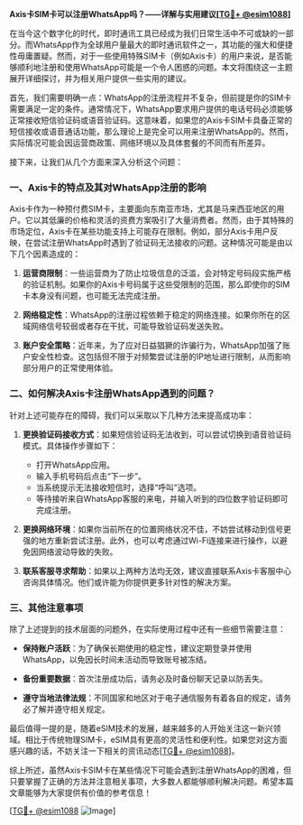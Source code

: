 **Axis卡SIM卡可以注册WhatsApp吗？——详解与实用建议[[TG💪+ @esim1088](https://t.me/s/esim1088)]**

在当今这个数字化的时代，即时通讯工具已经成为我们日常生活中不可或缺的一部分。而WhatsApp作为全球用户量最大的即时通讯软件之一，其功能的强大和便捷性毋庸置疑。然而，对于一些使用特殊SIM卡（例如Axis卡）的用户来说，是否能够顺利地注册和使用WhatsApp可能是一个令人困惑的问题。本文将围绕这一主题展开详细探讨，并为相关用户提供一些实用的建议。

首先，我们需要明确一点：WhatsApp的注册流程并不复杂，但前提是你的SIM卡需要满足一定的条件。通常情况下，WhatsApp要求用户提供的电话号码必须能够正常接收短信验证码或语音验证码。这意味着，如果您的Axis卡SIM卡具备正常的短信接收或语音通话功能，那么理论上是完全可以用来注册WhatsApp的。然而，实际情况可能会因运营商政策、网络环境以及具体套餐的不同而有所差异。

接下来，让我们从几个方面来深入分析这个问题：

### 一、Axis卡的特点及其对WhatsApp注册的影响

Axis卡作为一种预付费SIM卡，主要面向东南亚市场，尤其是马来西亚地区的用户。它以其低廉的价格和灵活的资费方案吸引了大量消费者。然而，由于其特殊的市场定位，Axis卡在某些功能支持上可能存在限制。例如，部分Axis卡用户反映，在尝试注册WhatsApp时遇到了验证码无法接收的问题。这种情况可能是由以下几个因素造成的：

1. **运营商限制**：一些运营商为了防止垃圾信息的泛滥，会对特定号码段实施严格的验证机制。如果你的Axis卡号码属于这些受限制的范围，那么即使你的SIM卡本身没有问题，也可能无法完成注册。
   
2. **网络稳定性**：WhatsApp的注册过程依赖于稳定的网络连接。如果你所在的区域网络信号较弱或者存在干扰，可能导致验证码发送失败。

3. **账户安全策略**：近年来，为了应对日益猖獗的诈骗行为，WhatsApp加强了账户安全性检查。这包括但不限于对频繁尝试注册的IP地址进行限制，从而影响部分用户的正常使用体验。

### 二、如何解决Axis卡注册WhatsApp遇到的问题？

针对上述可能存在的障碍，我们可以采取以下几种方法来提高成功率：

1. **更换验证码接收方式**：如果短信验证码无法收到，可以尝试切换到语音验证码模式。具体操作步骤如下：
   - 打开WhatsApp应用。
   - 输入手机号码后点击“下一步”。
   - 当系统提示无法接收短信时，选择“呼叫”选项。
   - 等待接听来自WhatsApp客服的来电，并输入听到的四位数字验证码即可完成注册。

2. **更换网络环境**：如果你当前所在的位置网络状况不佳，不妨尝试移动到信号更强的地方重新尝试注册。此外，也可以考虑通过Wi-Fi连接来进行操作，以避免因网络波动导致的失败。

3. **联系客服寻求帮助**：如果以上两种方法均无效，建议直接联系Axis卡客服中心咨询具体情况。他们或许能为你提供更多针对性的解决方案。

### 三、其他注意事项

除了上述提到的技术层面的问题外，在实际使用过程中还有一些细节需要注意：

- **保持账户活跃**：为了确保长期使用的稳定性，建议定期登录并使用WhatsApp，以免因长时间未活动而导致账号被冻结。
  
- **备份重要数据**：首次注册成功后，请务必及时备份聊天记录以防丢失。

- **遵守当地法律法规**：不同国家和地区对于电子通信服务有着各自的规定，请务必了解并遵守相关规定。

最后值得一提的是，随着eSIM技术的发展，越来越多的人开始关注这一新兴领域。相比于传统物理SIM卡，eSIM具有更高的灵活性和便利性。如果您对这方面感兴趣的话，不妨关注一下相关的资讯动态[[TG💪+ @esim1088](https://t.me/s/esim1088)]。

综上所述，虽然Axis卡SIM卡在某些情况下可能会遇到注册WhatsApp的困难，但只要掌握了正确的方法并注意相关事项，大多数人都能够顺利解决问题。希望本篇文章能够为大家提供有价值的参考信息！

[[TG💪+ @esim1088](https://t.me/s/esim1088) ![Image](https://i.postimg.cc/4NQfJmqS/Snipaste-2025-05-13-00-14-12.png)]